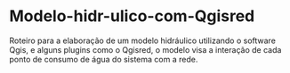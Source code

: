 # Modelo-hidr-ulico-com-Qgisred
Roteiro para a elaboração de um modelo hidráulico utilizando o software Qgis, e alguns plugins como o Qgisred, o modelo visa a interação de cada ponto de consumo de água do sistema com a rede. 
